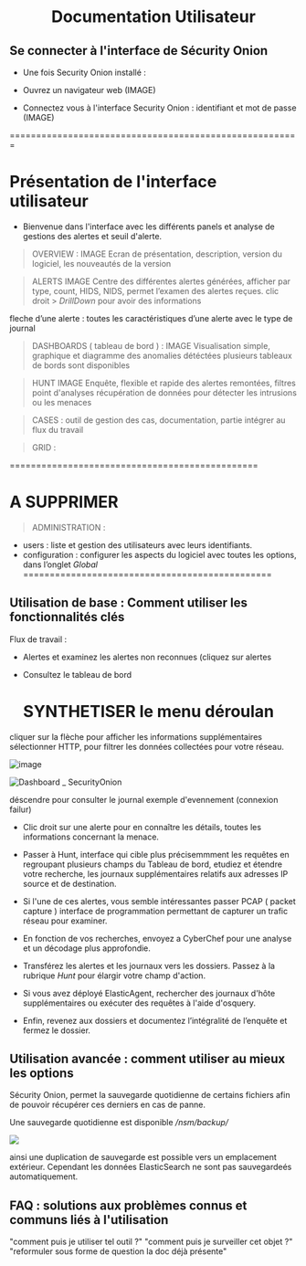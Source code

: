 <div align="center"><h1>Documentation Utilisateur</h1></div>

## Se connecter à l'interface de Sécurity Onion 

- Une fois Security Onion installé :
  
- Ouvrez un navigateur web (IMAGE)
  
- Connectez vous à l'interface Security Onion :
identifiant et mot de passe (IMAGE)

=======================================================
# Présentation de l'interface utilisateur

 - Bienvenue dans l'interface avec les différents panels et analyse de gestions des alertes et seuil d'alerte.

> OVERVIEW : IMAGE
Ecran de présentation, description, version du logiciel, les nouveautés de la version

> ALERTS IMAGE
Centre des différentes alertes générées, afficher par type, count,  HIDS, NIDS, permet l’examen des alertes reçues. clic droit >  _DrillDown_ pour avoir des informations 

fleche d’une alerte : toutes les caractéristiques d’une alerte avec le type de journal 

> DASHBOARDS ( tableau de bord ) : IMAGE
Visualisation simple, graphique et diagramme des anomalies détéctées
plusieurs tableaux de bords sont disponibles 

> HUNT IMAGE
Enquête, flexible et rapide des alertes remontées, filtres point d'analyses récupération de données pour détecter les intrusions ou les menaces

> CASES :
outil de gestion des cas, documentation, partie intégrer au flux du travail


> GRID :


===============================================
# A SUPPRIMER
> ADMINISTRATION :
* users : liste et gestion des utilisateurs avec leurs identifiants.
* configuration : configurer les aspects du logiciel avec toutes les options, dans l’onglet _Global_ 
===============================================


## Utilisation de base : Comment utiliser les fonctionnalités clés

Flux de travail : 
- Alertes et examinez les alertes non reconnues (cliquez sur alertes
  
- Consultez le tableau de bord
  # SYNTHETISER le menu déroulan
cliquer sur la flèche pour afficher les informations supplémentaires 
sélectionner HTTP, pour filtrer les données collectées pour votre réseau. 

![image](https://github.com/user-attachments/assets/ab071ac4-8d84-4f84-8b45-ea250a2c0be7)

![Dashboard _ SecurityOnion](https://docs.securityonion.net/en/2.4/_images/53_dashboards.png)

 déscendre pour consulter le journal
 exemple d'evennement (connexion failur) 

 - Clic droit sur une alerte pour en connaître les détails, toutes les informations concernant la menace. 
  
- Passer à Hunt, interface qui cible plus précisemmment les requêtes en regroupant plusieurs champs du Tableau de bord, etudiez et étendre votre recherche, les journaux supplémentaires relatifs aux adresses IP source et de destination.
  
- Si l'une de ces alertes, vous semble intéressantes passer PCAP ( packet capture ) interface de programmation permettant de capturer un trafic réseau pour examiner.

- En fonction de vos recherches, envoyez a CyberChef pour une analyse et un décodage plus approfondie.

- Transférez les alertes et les journaux vers les dossiers. Passez à la rubrique _Hunt_ pour élargir votre champ d'action.

- Si vous avez déployé ElasticAgent, rechercher des journaux d'hôte supplémentaires ou exécuter des requêtes à l'aide d'osquery.
  
- Enfin, revenez aux dossiers et documentez l’intégralité de l’enquête et fermez le dossier.

## Utilisation avancée : comment utiliser au mieux les options

Sécurity Onion, permet la sauvegarde quotidienne de certains fichiers afin de pouvoir récupérer ces derniers en cas de panne. 


Une sauvegarde quotidienne est disponible _/nsm/backup/_ 

![](https://docs.securityonion.net/en/2.4/_images/config-item-backup.png)

ainsi une duplication de sauvegarde est possible vers un emplacement extérieur. Cependant les données ElasticSearch ne sont pas sauvegardeés automatiquement.


## FAQ : solutions aux problèmes connus et communs liés à l'utilisation
"comment puis je utiliser tel outil ?"
"comment puis je surveiller cet objet ?"
"reformuler sous forme de question la doc déjà présente"
